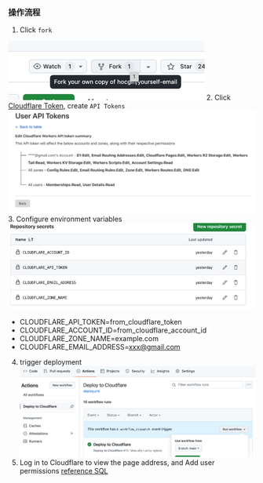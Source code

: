 ### 操作流程
1. Click `fork`

![fork.png](tutorial/fork.png)
2. Click [Cloudflare Token](https://dash.cloudflare.com/profile/api-tokens), create `API Tokens`
![img.png](tutorial/token_summary.png)
3. Configure environment variables  
![set-env.png](tutorial%2Fset-env.png)
- CLOUDFLARE_API_TOKEN=from_cloudflare_token
- CLOUDFLARE_ACCOUNT_ID=from_cloudflare_account_id
- CLOUDFLARE_ZONE_NAME=example.com
- CLOUDFLARE_EMAIL_ADDRESS=xxx@gmail.com
4. trigger deployment
![trigger_action.png](tutorial%2Ftrigger_action.png)
5. Log in to Cloudflare to view the page address, and Add user permissions [reference SQL](../pages/scripts/add_super_admin.sql)
